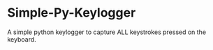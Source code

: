 # Simple-Py-Keylogger
A simple python keylogger to capture ALL keystrokes pressed on the  keyboard.
